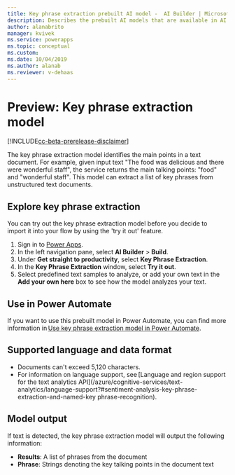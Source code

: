 ```yaml
---
title: Key phrase extraction prebuilt AI model -  AI Builder | Microsoft Docs
description: Describes the prebuilt AI models that are available in AI Builder.
author: alanabrito
manager: kvivek
ms.service: powerapps
ms.topic: conceptual
ms.custom: 
ms.date: 10/04/2019
ms.author: alanab
ms.reviewer: v-dehaas
---
```


# Preview: Key phrase extraction model

[!INCLUDE[cc-beta-prerelease-disclaimer](./includes/cc-beta-prerelease-disclaimer.md)]

The key phrase extraction model identifies the main points in a text document. For example, given input text "The food was delicious and there were wonderful staff", the service returns the main talking points: "food" and "wonderful staff". This model can extract a list of key phrases from unstructured text documents.

## Explore key phrase extraction

You can try out the key phrase extraction model before you decide to import it into your flow by using the 'try it out' feature.

1. Sign in to [Power Apps](https://make.powerapps.com).
1. In the left navigation pane, select **AI Builder** > **Build**.
1. Under **Get straight to productivity**, select **Key Phrase Extraction**.
1. In the **Key Phrase Extraction** window, select **Try it out**. 
1. Select predefined text samples to analyze, or add your own text in the **Add your own here** box to see how the model analyzes your text.

## Use in Power Automate

If you want to use this prebuilt model in Power Automate, you can find more information in [Use key phrase extraction model in Power Automate](flow-key-phrase-extraction.md).  
 
## Supported language and data format

- Documents can't exceed 5,120 characters.  
- For information on language support, see [Language and region support for the text analytics API](/azure/cognitive-services/text-analytics/language-support?#sentiment-analysis-key-phrase-extraction-and-named-key phrase-recognition).

## Model output

If text is detected, the key phrase extraction model will output the following information:

- **Results**: A list of phrases from the document
- **Phrase**: Strings denoting the key talking points in the document text
